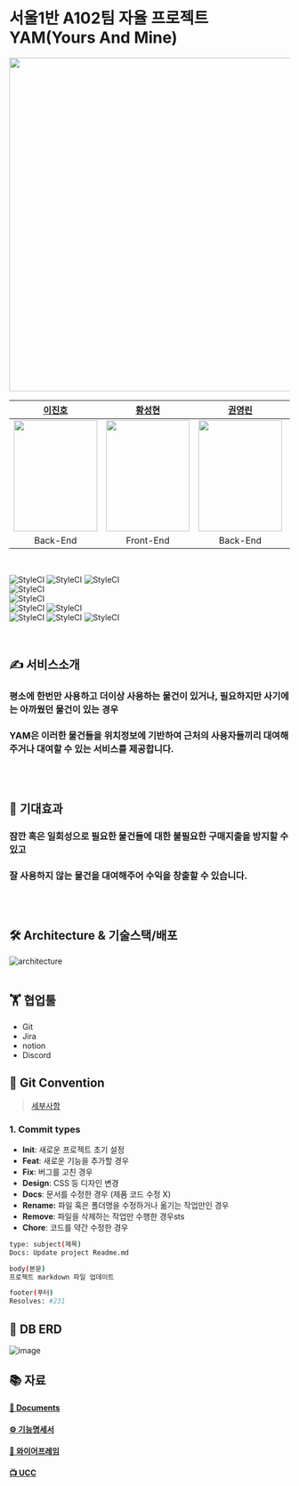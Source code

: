 # 서울1반 A102팀 자율 프로젝트 YAM(Yours And Mine)

<div align="center">
  <img width="600" src="https://user-images.githubusercontent.com/60912550/142337946-2506d87a-b9bf-480a-8817-e6156a51518d.png" />

|[이진호](https://github.com/jinho-pca)|[황성현](https://github.com/hsh0321)|[권영린](https://github.com/)|[김민재](https://github.com/)|[윤영은](https://github.com/)|
|:-:|:-:|:-:|:-:|:-:|
|<img src="https://user-images.githubusercontent.com/60912550/136307383-a06166e6-2c28-4626-9723-6696e0d7ae9d.png" width="150" height="200" />|<img src="https://user-images.githubusercontent.com/60912550/142337719-ee6b2be5-fbbc-4e96-b24e-1df0dc9de1ad.jpeg" width="150" height="200" />|<img src="https://user-images.githubusercontent.com/60912550/142339921-5c44a30a-c75f-4f73-8aac-602b8fde1594.jpeg" width="150" height="200" />|<img src="https://user-images.githubusercontent.com/60912550/142338138-c29fc7c5-08b5-4e91-9772-ec0386be23d5.jpeg" width="150" height="200"  />|<img src="https://user-images.githubusercontent.com/60912550/142337551-3c46a4ff-c939-4ba7-9023-2575c1147adc.jpeg" width="150" height="200"  />|
|Back-End <br/> |Front-End <br/>|Back-End  <br/>|Front-End <br/>|Back-End <br/>|

</div>

<br/>


![StyleCI](https://img.shields.io/badge/React-17.0.2-brightgreen)
![StyleCI](https://img.shields.io/badge/Redux-7.2.5-7248B6)
![StyleCI](https://img.shields.io/badge/semantic/ui-2.0.3-00ACA3)   
![StyleCI](https://img.shields.io/badge/SpringBoot-2.5.5-blue)  
![StyleCI](https://img.shields.io/badge/MySQL-8.0.23-yellow)  
![StyleCI](https://img.shields.io/badge/ec2(ubuntu)-20.0.4-orange) 
![StyleCI](https://img.shields.io/badge/s3-2012.10.17-orange)  
![StyleCI](https://img.shields.io/badge/NginX-1.8.0-purple)
![StyleCI](https://img.shields.io/badge/Docker-20.10.10-purple)
![StyleCI](https://img.shields.io/badge/Jenkins-2.303.3-purple)  

<br/>

## ✍ 서비스소개
### 평소에 한번만 사용하고 더이상 사용하는 물건이 있거나, 필요하지만 사기에는 아까웠던 물건이 있는 경우  
### YAM은 이러한 물건들을 위치정보에 기반하여 근처의 사용자들끼리 대여해주거나 대여할 수 있는 서비스를 제공합니다.
<br/><br/>

## 🙏 기대효과
### 잠깐 혹은 일회성으로 필요한 물건들에 대한 불필요한 구매지출을 방지할 수 있고  
### 잘 사용하지 않는 물건을 대여해주어 수익을 창출할 수 있습니다.
<br/><br/>

## 🛠 Architecture & 기술스택/배포
![architecture](https://user-images.githubusercontent.com/60912550/142353099-0677ca1c-46b2-42be-b47a-b1112e538b47.jpg)
<br/><br/>

## 🏋️‍ 협업툴
- Git
- Jira
- notion
- Discord

## 🤙 Git Convention
> [세부사항](https://jade-puffin-ae5.notion.site/Convention-d58fdb6a3b1b46e9b2582f8db560685b)

### 1. Commit types

- **Init**: 새로운 프로젝트 초기 설정
- **Feat**: 새로운 기능을 추가할 경우
- **Fix**: 버그를 고친 경우
- **Design**: CSS 등 디자인 변경
- **Docs**: 문서를 수정한 경우 (제품 코드 수정 X)
- **Rename:** 파일 혹은 폴더명을 수정하거나 옮기는 작업만인 경우
- **Remove**: 파일을 삭제하는 작업만 수행한 경우sts
- **Chore**: 코드를 약간 수정한 경우

```bash
type: subject(제목)
Docs: Update project Readme.md

body(본문)
프로젝트 markdown 파일 업데이트

footer(푸터)
Resolves: #231
```

## 🕋 DB ERD

![image](https://user-images.githubusercontent.com/60912550/142339564-d4059688-2229-42a0-8377-900c20fb119d.png)

## 📚 자료

#### [📄 Documents](https://jade-puffin-ae5.notion.site/198da8b96b0f4d79bdcf43180b955273)

#### [⚙️ 기능명세서](https://docs.google.com/spreadsheets/d/1G_F8xDsXFsFr3tqYknjU2vD3FG-4gd2p5jbI4qx72lk/edit#gid=0)

#### [🍻 와이어프레임](https://www.figma.com/file/CXrbBcaXfdqFolMzwmwCxZ/%EC%9E%90%EC%9C%A8%ED%94%84%EB%A1%9C%EC%A0%9D%ED%8A%B8?node-id=4%3A9)

#### [📺 UCC](https://yam-s3.s3.ap-northeast-2.amazonaws.com/etc/YAM.mp4)  
